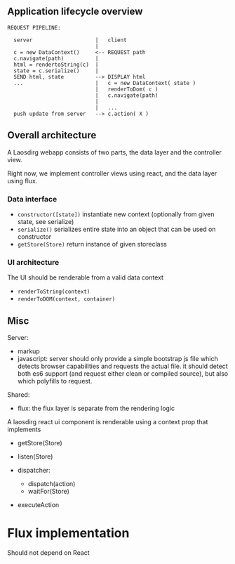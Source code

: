 ## Application lifecycle overview
```
REQUEST PIPELINE:

  server                    |   client
                            |
  c = new DataContext()     <-- REQUEST path
  c.navigate(path)          |
  html = rendertoString(c)  |
  state = c.serialize()     |
  SEND html, state          --> DISPLAY html
  ...                       |   c = new DataContext( state )
                            |   renderToDom( c )
                            |   c.navigate(path)
                            |
                            |   ...
  push update from server   --> c.action( X )
```

## Overall architecture

A Laosdirg webapp consists of two parts, the data layer and the controller view.

Right now, we implement controller views using react, and the data layer using flux.

### Data interface
 * `constructor([state])` instantiate new context (optionally from given state, see serialize)
 * `serialize()` serializes entire state into an object that can be used on constructor
 * `getStore(Store)` return instance of given storeclass

### UI architecture
The UI should be renderable from a valid data context
 * `renderToString(context)`
 * `renderToDOM(context, container)`

## Misc
Server:
  * markup
  * javascript: server should only provide a simple bootstrap js file which
      detects browser capabilities and requests the actual file.
      it should detect both es6 support (and request either clean or compiled
      source), but also which polyfills to request.

Shared:
  * flux: the flux layer is separate from the rendering logic



A laosdirg react ui component is renderable using a context prop that implements
 * getStore(Store)
 * listen(Store)

 * dispatcher:
   * dispatch(action)
   * waitFor(Store)

 * executeAction



Flux implementation
===================

Should not depend on React
